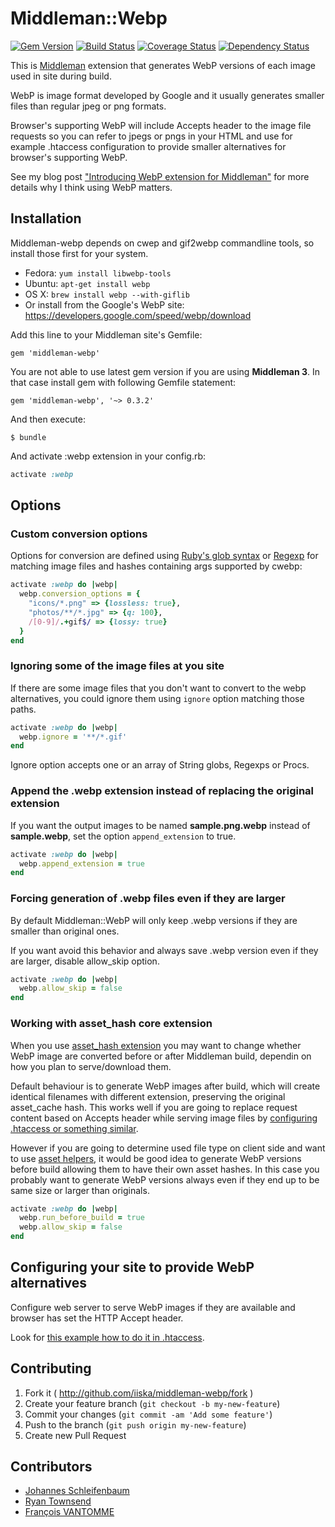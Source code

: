 # Middleman::Webp

[![Gem Version](https://badge.fury.io/rb/middleman-webp.svg)](http://badge.fury.io/rb/middleman-webp)
[![Build Status](https://travis-ci.org/iiska/middleman-webp.svg?branch=master)](https://travis-ci.org/iiska/middleman-webp)
[![Coverage Status](https://img.shields.io/coveralls/iiska/middleman-webp.svg)](https://coveralls.io/r/iiska/middleman-webp?branch=master)
[![Dependency Status](https://gemnasium.com/iiska/middleman-webp.svg)](https://gemnasium.com/iiska/middleman-webp)

This is [Middleman][middleman] extension that generates WebP versions
of each image used in site during build.

WebP is image format developed by Google and it usually generates
smaller files than regular jpeg or png formats.

Browser's supporting WebP will include Accepts header to the image
file requests so you can refer to jpegs or pngs in your HTML and use
for example .htaccess configuration to provide smaller alternatives
for browser's supporting WebP.

See my blog post
["Introducing WebP extension for Middleman"][blog-post] for more
details why I think using WebP matters.

[middleman]: http://middlemanapp.com
[blog-post]: http://byteplumbing.net/2014/03/introducing-webp-extension-for-middleman/

## Installation

Middleman-webp depends on cwep and gif2webp commandline tools, so
install those first for your system.

- Fedora: ```yum install libwebp-tools```
- Ubuntu: ```apt-get install webp```
- OS X: ```brew install webp --with-giflib```
- Or install from the Google's WebP site:
  https://developers.google.com/speed/webp/download

Add this line to your Middleman site's Gemfile:

    gem 'middleman-webp'

You are not able to use latest gem version if you are using **Middleman 3**. In
that case install gem with following Gemfile statement:

    gem 'middleman-webp', '~> 0.3.2'

And then execute:

    $ bundle

And activate :webp extension in your config.rb:

``` ruby
activate :webp
```

## Options

### Custom conversion options

Options for conversion are defined using
[Ruby's glob syntax](http://www.ruby-doc.org/core-2.1.1/Dir.html#method-c-glob)
or [Regexp](http://www.ruby-doc.org/core-2.1.1/Regexp.html) for
matching image files and hashes containing args supported by cwebp:

``` ruby
activate :webp do |webp|
  webp.conversion_options = {
    "icons/*.png" => {lossless: true},
    "photos/**/*.jpg" => {q: 100},
    /[0-9]/.+gif$/ => {lossy: true}
  }
end
```

### Ignoring some of the image files at you site

If there are some image files that you don't want to convert to the
webp alternatives, you could ignore them using ```ignore``` option
matching those paths.

``` ruby
activate :webp do |webp|
  webp.ignore = '**/*.gif'
end
```

Ignore option accepts one or an array of String globs, Regexps or
Procs.

### Append the .webp extension instead of replacing the original extension

If you want the output images to be named **sample.png.webp**
instead of **sample.webp**, set the option `append_extension` to true.

``` ruby
activate :webp do |webp|
  webp.append_extension = true
end
```

### Forcing generation of .webp files even if they are larger

By default Middleman::WebP will only keep .webp versions if they are smaller
than original ones.

If you want avoid this behavior and always save .webp version even if they are
larger, disable allow_skip option.

``` ruby
activate :webp do |webp|
  webp.allow_skip = false
end
```

### Working with asset_hash core extension

When you use [asset_hash extension](https://middlemanapp.com/advanced/improving_cacheability/)
you may want to change whether WebP image are converted before or after
Middleman build, dependin on how you plan to serve/download them.

Default behaviour is to generate WebP images after build, which will create
identical filenames with different extension, preserving the original
asset_cache hash. This works well if you are going to replace request content
based on Accepts header while serving image files by [configuring .htaccess or something similar](#configuring-your-site-to-provide-webp-alternatives).

However if you are going to determine used file type on client side and want to
use [asset helpers](https://middlemanapp.com/basics/helper_methods/), it would
be good idea to generate WebP versions before build allowing them to have their
own asset hashes. In this case you probably want to generate WebP versions
always even if they end up to be same size or larger than originals.

``` ruby
activate :webp do |webp|
  webp.run_before_build = true
  webp.allow_skip = false
end
```

## Configuring your site to provide WebP alternatives

Configure web server to serve WebP images if they are available and
browser has set the HTTP Accept header.

Look for [this example how to do it in .htaccess][htaccess].

[htaccess]: https://github.com/vincentorback/WebP-images-with-htaccess

## Contributing

1. Fork it ( http://github.com/iiska/middleman-webp/fork )
2. Create your feature branch (`git checkout -b my-new-feature`)
3. Commit your changes (`git commit -am 'Add some feature'`)
4. Push to the branch (`git push origin my-new-feature`)
5. Create new Pull Request

## Contributors

- [Johannes Schleifenbaum](https://github.com/jojosch)
- [Ryan Townsend](https://github.com/ryantownsend)
- [François VANTOMME](https://github.com/akarzim)
